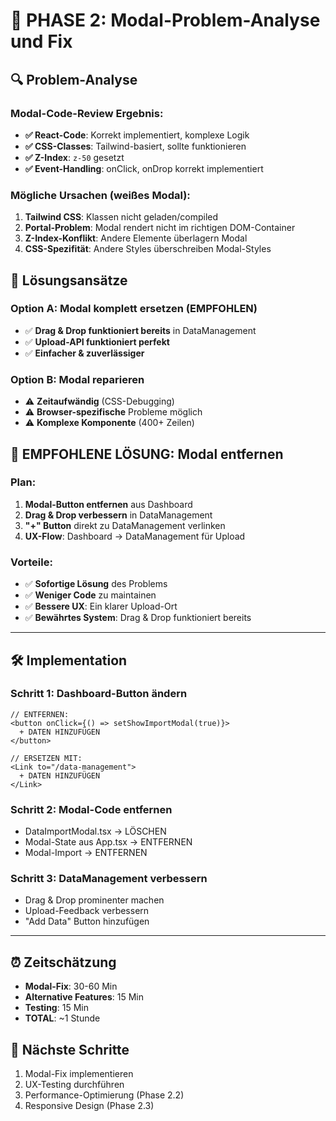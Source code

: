 # 🔧 PHASE 2: Modal-Problem-Analyse und Fix

## 🔍 Problem-Analyse

### **Modal-Code-Review Ergebnis:**
- **✅ React-Code**: Korrekt implementiert, komplexe Logik
- **✅ CSS-Classes**: Tailwind-basiert, sollte funktionieren
- **✅ Z-Index**: `z-50` gesetzt
- **✅ Event-Handling**: onClick, onDrop korrekt implementiert

### **Mögliche Ursachen (weißes Modal):**
1. **Tailwind CSS**: Klassen nicht geladen/compiled
2. **Portal-Problem**: Modal rendert nicht im richtigen DOM-Container
3. **Z-Index-Konflikt**: Andere Elemente überlagern Modal
4. **CSS-Spezifität**: Andere Styles überschreiben Modal-Styles

## 🎯 Lösungsansätze

### **Option A: Modal komplett ersetzen (EMPFOHLEN)**
- ✅ **Drag & Drop funktioniert bereits** in DataManagement
- ✅ **Upload-API funktioniert perfekt**
- ✅ **Einfacher & zuverlässiger**

### **Option B: Modal reparieren**
- ⚠️ **Zeitaufwändig** (CSS-Debugging)
- ⚠️ **Browser-spezifische** Probleme möglich
- ⚠️ **Komplexe Komponente** (400+ Zeilen)

## 🚀 EMPFOHLENE LÖSUNG: Modal entfernen

### **Plan:**
1. **Modal-Button entfernen** aus Dashboard
2. **Drag & Drop verbessern** in DataManagement
3. **"+" Button** direkt zu DataManagement verlinken
4. **UX-Flow**: Dashboard → DataManagement für Upload

### **Vorteile:**
- ✅ **Sofortige Lösung** des Problems
- ✅ **Weniger Code** zu maintainen
- ✅ **Bessere UX**: Ein klarer Upload-Ort
- ✅ **Bewährtes System**: Drag & Drop funktioniert bereits

---

## 🛠️ Implementation

### **Schritt 1**: Dashboard-Button ändern
```tsx
// ENTFERNEN:
<button onClick={() => setShowImportModal(true)}>
  + DATEN HINZUFÜGEN
</button>

// ERSETZEN MIT:
<Link to="/data-management">
  + DATEN HINZUFÜGEN
</Link>
```

### **Schritt 2**: Modal-Code entfernen
- DataImportModal.tsx → LÖSCHEN
- Modal-State aus App.tsx → ENTFERNEN
- Modal-Import → ENTFERNEN

### **Schritt 3**: DataManagement verbessern
- Drag & Drop prominenter machen
- Upload-Feedback verbessern
- "Add Data" Button hinzufügen

---

## ⏰ Zeitschätzung
- **Modal-Fix**: 30-60 Min
- **Alternative Features**: 15 Min
- **Testing**: 15 Min
- **TOTAL**: ~1 Stunde

## 🎯 Nächste Schritte
1. Modal-Fix implementieren
2. UX-Testing durchführen
3. Performance-Optimierung (Phase 2.2)
4. Responsive Design (Phase 2.3)
